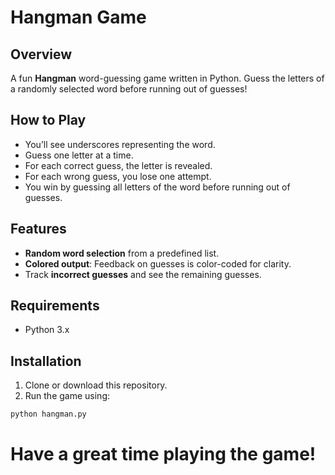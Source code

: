 # Hangman Game

## Overview
A fun **Hangman** word-guessing game written in Python. Guess the letters of a randomly selected word before running out of guesses!

## How to Play
- You’ll see underscores representing the word.
- Guess one letter at a time.
- For each correct guess, the letter is revealed.
- For each wrong guess, you lose one attempt.
- You win by guessing all letters of the word before running out of guesses.

## Features
- **Random word selection** from a predefined list.
- **Colored output**: Feedback on guesses is color-coded for clarity.
- Track **incorrect guesses** and see the remaining guesses.

## Requirements
- Python 3.x

## Installation
1. Clone or download this repository.
2. Run the game using:

```bash
python hangman.py
```
# Have a great time playing the game!
